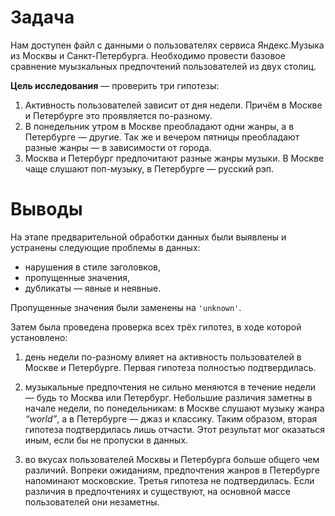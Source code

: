 # Задача
Нам доступен файл с данными о пользователях сервиса Яндекс.Музыка из Москвы и Санкт-Петербурга. Необходимо провести базовое сравнение муызкальных предпочтений пользователей из двух столиц.

**Цель исследования** — проверить три гипотезы:
1. Активность пользователей зависит от дня недели. Причём в Москве и Петербурге это проявляется по-разному.
2. В понедельник утром в Москве преобладают одни жанры, а в Петербурге — другие. Так же и вечером пятницы преобладают разные жанры — в зависимости от города. 
3. Москва и Петербург предпочитают разные жанры музыки. В Москве чаще слушают поп-музыку, в Петербурге — русский рэп.

# Выводы

На этапе предварительной обработки данных были выявлены и устранены следующие проблемы в данных:

- нарушения в стиле заголовков,
- пропущенные значения,
- дубликаты — явные и неявные.

Пропущенные значения были заменены на `'unknown'`.

Затем была проведена проверка всех трёх гипотез, в ходе которой установлено:

1. день недели по-разному влияет на активность пользователей в Москве и Петербурге. Первая гипотеза полностью подтвердилась.

2. музыкальные предпочтения не сильно меняются в течение недели — будь то Москва или Петербург. Небольшие различия заметны в начале недели, по понедельникам: в Москве слушают музыку жанра _“world”_, а  в Петербурге — джаз и классику. Таким образом, вторая гипотеза подтвердилась лишь отчасти. Этот результат мог оказаться иным, если бы не пропуски в данных.

3. во вкусах пользователей Москвы и Петербурга больше общего чем различий. Вопреки ожиданиям, предпочтения жанров в Петербурге напоминают московские. Третья гипотеза не подтвердилась. Если различия в предпочтениях и существуют, на основной массе пользователей они незаметны.
